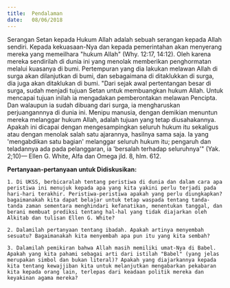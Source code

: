 ```yaml
---
title:  Pendalaman
date:   08/06/2018
---
```


Serangan Setan kepada Hukum Allah adalah sebuah serangan kepada Allah sendiri. Kepada kekuasaan-Nya dan kepada pemerintahan akan menyerang mereka yang memeilhara "hukum Allah" (Why. 12:17, 14:12). Oleh karena mereka sendirilah di dunia ini yang menolak memberikan penghormatan melalui kuasanya di bumi. Pertempuran yang dia lakukan melawan Allah di surga akan dilanjutkan di bumi, dan sebagaimana di ditaklukkan di surga, dia juga akan ditaklukan di bumi. "Dari sejak awal pertentangan besar di surga, sudah menjadi tujuan Setan untuk membuangkan hukum Allah. Untuk mencapai tujuan inilah ia mengadakan pemberontakan melawan Pencipta. Dan walaupun ia sudah dibuang dari surga, ia mengharuskan perjuangannnya di dunia ini. Menipu manusia, dengan demikian menuntun mereka melanggar hukum Allah, adalah tujuan yang tetap diusahakannya. Apakah ini dicapai dengan mengesampingkan seluruh hukum itu sekaligus atau dengan menolak salah satu ajarannya, hasilnya sama saja. Ia yang 'mengabdikan satu bagian' melanggar seluruh hukum itu; pengaruh dan teladannya ada pada pelanggaran, ia 'bersalah terhadap seluruhnya'" (Yak. 2;10)— Ellen G. White, Alfa dan Omega jld. 8, hlm. 612.

**Pertanyaan-pertanyaan untuk Didiskusikan:**

`1. Di UKSS, berbicaralah tentang peristiwa di dunia dan dalam cara apa peristiwa ini menujuk kepada apa yang kita yakini perlu terjadi pada hari-hari terakhir. Peristiwa-peristiwa apakah yang perlu diungkapkan? bagaimanakah kita dapat belajar untuk tetap waspada tentang tanda-tanda zaman sementara menghindari kefanatikan, menentukan tanggal, dan berani membuat prediksi tentang hal-hal yang tidak diajarkan oleh Alkitab dan tulisan Ellen G. White?`

`2. Dalamilah pertanyaan tentang ibadah. Apakah artinya menyembah sesuatu? Bagaimanakah kita menyembah apa pun itu yang kita sembah?`

`3. Dalamilah pemikiran bahwa Allah masih memiliki umat-Nya di Babel. Apakah yang kita pahami sebagai arti dari istilah "Babel" (yang jelas merupakan simbol dan bukan literal)? Apakah yang diajarkannya kepada kita tentang kewajjiban kita untuk melanjutkan mengabarkan pekabaran kita kepada orang lain, terlepas dari keadaan politik mereka dan keyakinan agama mereka?`